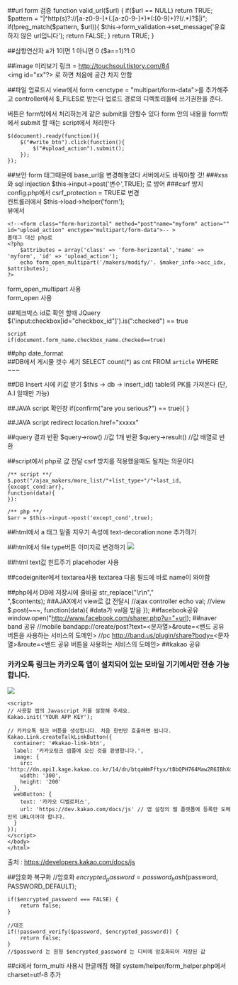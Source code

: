 
##url form 검증
	function valid_url($url) {
		if($url == NULL) return TRUE;
		$pattern = "|^http(s)?://[a-z0-9-]+(.[a-z0-9-]+)*(:[0-9]+)?(/.*)?$|i";
		if(!preg_match($pattern, $url)){
			$this->form_validation->set_message('유효하지 않은 url입니다');
			return FALSE;
		}
		return TRUE;
	}

##삼항연산자
	a가 1이면 1 아니면 0
	($a==1)?1:0

##image 미리보기
링크 = http://touchsoul.tistory.com/84 <br>
\<img id="xx"?> 로 하면 처음에 공간 차지 안함



##파일 업로드시
 view에서 form \<enctype = "multipart/form-data">를 추가해주고
controller에서 $_FILES로 받는다
업로드 경로의 디렉토리들에 쓰기권한을 준다.

버튼은 form밖에서 처리하는게 같은 submit을 안할수 있다
form 안의 내용을 form밖에서 submit 할 때는 script에서 처리한다
	
	$(document).ready(function(){
    	$("#write_btn").click(function(){
        	$("#upload_action").submit();
		});
	});
	
##보안
form 태그때문에 base_url을 변경해놓았다
서버에서도 바꿔야할 것!
###xss와 sql injection
$this->input→post('변수',TRUE); 로 방어
###csrf 방지
config.php에서 csrf_protection = TRUE로 변경 <br>
컨트롤러에서 $this→load→helper('form'); <br>
뷰에서 

	<!--<form class="form-horizontal" method="post"name="myform" action="" id="upload_action" enctype="multipart/form-data">-- > 
	폼태그 대신 php로
	<?php
		$attributes = array('class' => 'form-horizontal','name' => 'myform', 'id' => 'upload_action');
		echo form_open_multipart('/makers/modify/'.	$maker_info->acc_idx, $attributes);
	?>
form_open_multipart 사용 <br>
form_open 사용

##체크박스 id로 확인 할때
	JQuery
	$('input:checkbox[id="checkbox_id"]').is(":checked") == true
	
	script
	if(document.form_name.checkbox_name.checked==true)

##php date_format
	<?php
		$date=date_create("2013-03-15");
		echo date_format($date,"Y/m/d H:i:s");
	?>	
##DB에서 게시물 갯수 세기
	SELECT count(*) as cnt FROM `article` WHERE ~~~ 
	
##DB Insert 시에 키값 받기
	$this → db → insert_id()
table의 PK를 가져온다 (단, A.I 일때만 가능)

##JAVA script 확인창
	if(confirm("are you serious?") == true){
	}

##JAVA script redirect
	location.href="xxxxx"
	
##query 결과 반환
	$query->row() 		//값 1개 반환
	$query->result() 	//값 배열로 반환
	
##script에서 php로 값 전달
csrf 방지를 적용했을때도 될지는 의문이다

	/** script **/
	$.post("/ajax_makers/more_list/"+list_type+"/"+last_id, {except_cond:arr},
	function(data){
	}):
	
	/** php **/
	$arr = $this->input->post('except_cond',true);
##html에서 a 태그 밑줄 지우기
속성에 text-decoration:none 추가하기

##html에서 file type버튼 이미지로 변경하기
	<input type="file" id='file1' name='userfile' style='display: none;'>
	<img src="../../../include/icon/upload_btn.png" border='0' onclick='document.all.userfile.click(); '>
	

##html text값 힌트주기
placehoder 사용

##codeigniter에서 textarea사용
textarea 다음 필드에 바로 name이 와야함

##php에서 DB에 저장시에 줄바꿈
	str_replace("\r\n","<br/>",$contents);
##AJAX에서 view로 값 전달시
	//ajax controller
	echo val;
	//view
	$.post(~~~,
	function(data){
		#data가 val을 받음
	});
##facebook공유
	window.open("http://www.facebook.com/sharer.php?u="+url);
##naver band 공유
	//mobile
	bandapp://create/post?text=<문자열>&route=<밴드 공유 버튼을 사용하는 서비스의 도메인>
	//pc
	http://band.us/plugin/share?body=<문자열>&route=<밴드 공유 버튼을 사용하는 서비스의 도메인>
##kakao 공유
	<!doctype HTML>
	<html>
	<head>
    <meta charset="utf-8">
    <meta http-equiv="X-UA-Compatible" content="IE=edge" />
    <title>KakaoLink Demo(Web Button) - Kakao Javascript SDK</title>
    <script src="https://developers.kakao.com/sdk/js/kakao.min.js"></script>
  	</head>
  	<body>
  		<h3>카카오톡 링크는 카카오톡 앱이 설치되어 있는 모바일 기기에서만 전송 가능합니다.</h3>
    	<a id="kakao-link-btn" href="javascript:;">
      <img src="http://dn.api1.kage.kakao.co.kr/14/dn/btqa9B90G1b/GESkkYjKCwJdYOkLvIBKZ0/o.jpg" />
    	</a>

    <script>
    // 사용할 앱의 Javascript 키를 설정해 주세요.
    Kakao.init('YOUR APP KEY');

    // 카카오톡 링크 버튼을 생성합니다. 처음 한번만 호출하면 됩니다.
    Kakao.Link.createTalkLinkButton({
      container: '#kakao-link-btn',
      label: '카카오링크 샘플에 오신 것을 환영합니다.',
      image: {
        src: 'http://dn.api1.kage.kakao.co.kr/14/dn/btqaWmFftyx/tBbQPH764Maw2R6IBhXd6K/o.jpg',
        width: '300',
        height: '200'
      },
      webButton: {
        text: '카카오 디벨로퍼스',
        url: 'https://dev.kakao.com/docs/js' // 앱 설정의 웹 플랫폼에 등록한 도메인의 URL이어야 합니다.
      }
    });
    </script>
  	</body>
	</html>

출처 : https://developers.kakao.com/docs/js 

##암호화 복구화
	//암호화
	$encrypted_password = password_hash($password, PASSWORD_DEFAULT);

	if($encrypted_password === FALSE) {
		return false;
	}

	//대조
	if(!password_verify($password, $encrypted_password)) {
		return false;
	}
	//$password 는 원형 $encrypted_password 는 디비에 암호화되어 저장된 값

##ci에서 form_multi 사용시 한글깨짐 해결
	system/helper/form_helper.php에서 charset=utf-8 추가
